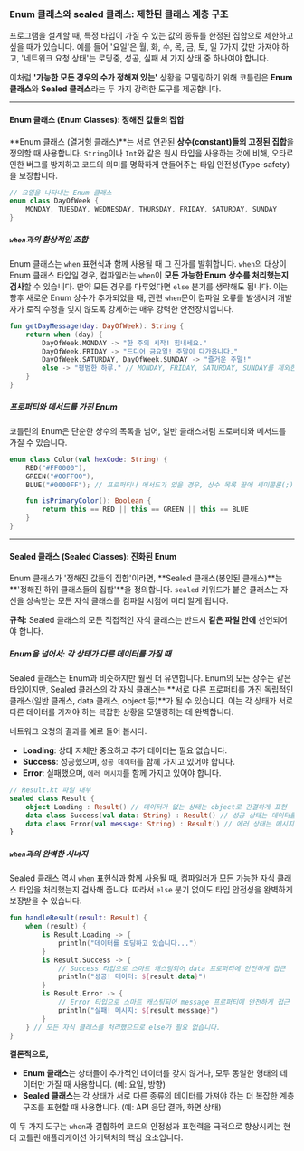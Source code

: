 ### Enum 클래스와 sealed 클래스: 제한된 클래스 계층 구조

프로그램을 설계할 때, 특정 타입이 가질 수 있는 값의 종류를 한정된 집합으로 제한하고 싶을 때가 있습니다. 예를 들어 '요일'은 월, 화, 수, 목, 금, 토, 일 7가지 값만 가져야 하고, '네트워크 요청 상태'는 로딩중, 성공, 실패 세 가지 상태 중 하나여야 합니다.

이처럼 **'가능한 모든 경우의 수가 정해져 있는'** 상황을 모델링하기 위해 코틀린은 **Enum 클래스**와 **Sealed 클래스**라는 두 가지 강력한 도구를 제공합니다.

-----

#### Enum 클래스 (Enum Classes): 정해진 값들의 집합

\*\*Enum 클래스 (열거형 클래스)\*\*는 서로 연관된 **상수(constant)들의 고정된 집합**을 정의할 때 사용합니다. `String`이나 `Int`와 같은 원시 타입을 사용하는 것에 비해, 오타로 인한 버그를 방지하고 코드의 의미를 명확하게 만들어주는 타입 안전성(Type-safety)을 보장합니다.

```kotlin
// 요일을 나타내는 Enum 클래스
enum class DayOfWeek {
    MONDAY, TUESDAY, WEDNESDAY, THURSDAY, FRIDAY, SATURDAY, SUNDAY
}
```

##### `when`과의 환상적인 조합

Enum 클래스는 `when` 표현식과 함께 사용될 때 그 진가를 발휘합니다. `when`의 대상이 Enum 클래스 타입일 경우, 컴파일러는 `when`이 **모든 가능한 Enum 상수를 처리했는지 검사**할 수 있습니다. 만약 모든 경우를 다루었다면 `else` 분기를 생략해도 됩니다. 이는 향후 새로운 Enum 상수가 추가되었을 때, 관련 `when`문이 컴파일 오류를 발생시켜 개발자가 로직 수정을 잊지 않도록 강제하는 매우 강력한 안전장치입니다.

```kotlin
fun getDayMessage(day: DayOfWeek): String {
    return when (day) {
        DayOfWeek.MONDAY -> "한 주의 시작! 힘내세요."
        DayOfWeek.FRIDAY -> "드디어 금요일! 주말이 다가옵니다."
        DayOfWeek.SATURDAY, DayOfWeek.SUNDAY -> "즐거운 주말!"
        else -> "평범한 하루." // MONDAY, FRIDAY, SATURDAY, SUNDAY를 제외한 나머지 요일
    }
}
```

##### 프로퍼티와 메서드를 가진 Enum

코틀린의 Enum은 단순한 상수의 목록을 넘어, 일반 클래스처럼 프로퍼티와 메서드를 가질 수 있습니다.

```kotlin
enum class Color(val hexCode: String) {
    RED("#FF0000"),
    GREEN("#00FF00"),
    BLUE("#0000FF"); // 프로퍼티나 메서드가 있을 경우, 상수 목록 끝에 세미콜론(;) 필수

    fun isPrimaryColor(): Boolean {
        return this == RED || this == GREEN || this == BLUE
    }
}
```

-----

#### Sealed 클래스 (Sealed Classes): 진화된 Enum

Enum 클래스가 '정해진 값들의 집합'이라면, \*\*Sealed 클래스(봉인된 클래스)\*\*는 \*\*'정해진 하위 클래스들의 집합'\*\*을 정의합니다. `sealed` 키워드가 붙은 클래스는 자신을 상속받는 모든 자식 클래스를 컴파일 시점에 미리 알게 됩니다.

**규칙:** Sealed 클래스의 모든 직접적인 자식 클래스는 반드시 **같은 파일 안에** 선언되어야 합니다.

##### Enum을 넘어서: 각 상태가 다른 데이터를 가질 때

Sealed 클래스는 Enum과 비슷하지만 훨씬 더 유연합니다. Enum의 모든 상수는 같은 타입이지만, Sealed 클래스의 각 자식 클래스는 \*\*서로 다른 프로퍼티를 가진 독립적인 클래스(일반 클래스, data 클래스, object 등)\*\*가 될 수 있습니다. 이는 각 상태가 서로 다른 데이터를 가져야 하는 복잡한 상황을 모델링하는 데 완벽합니다.

네트워크 요청의 결과를 예로 들어 봅시다.

  * **Loading**: 상태 자체만 중요하고 추가 데이터는 필요 없습니다.
  * **Success**: 성공했으며, `성공 데이터`를 함께 가지고 있어야 합니다.
  * **Error**: 실패했으며, `에러 메시지`를 함께 가지고 있어야 합니다.

<!-- end list -->

```kotlin
// Result.kt 파일 내부
sealed class Result {
    object Loading : Result() // 데이터가 없는 상태는 object로 간결하게 표현
    data class Success(val data: String) : Result() // 성공 상태는 데이터를 가짐
    data class Error(val message: String) : Result() // 에러 상태는 메시지를 가짐
}
```

##### `when`과의 완벽한 시너지

Sealed 클래스 역시 `when` 표현식과 함께 사용될 때, 컴파일러가 모든 가능한 자식 클래스 타입을 처리했는지 검사해 줍니다. 따라서 `else` 분기 없이도 타입 안전성을 완벽하게 보장받을 수 있습니다.

```kotlin
fun handleResult(result: Result) {
    when (result) {
        is Result.Loading -> {
            println("데이터를 로딩하고 있습니다...")
        }
        is Result.Success -> {
            // Success 타입으로 스마트 캐스팅되어 data 프로퍼티에 안전하게 접근
            println("성공! 데이터: ${result.data}")
        }
        is Result.Error -> {
            // Error 타입으로 스마트 캐스팅되어 message 프로퍼티에 안전하게 접근
            println("실패! 메시지: ${result.message}")
        }
    } // 모든 자식 클래스를 처리했으므로 else가 필요 없습니다.
}
```

**결론적으로,**

  * **Enum 클래스**는 상태들이 추가적인 데이터를 갖지 않거나, 모두 동일한 형태의 데이터만 가질 때 사용합니다. (예: 요일, 방향)
  * **Sealed 클래스**는 각 상태가 서로 다른 종류의 데이터를 가져야 하는 더 복잡한 계층 구조를 표현할 때 사용합니다. (예: API 응답 결과, 화면 상태)

이 두 가지 도구는 `when`과 결합하여 코드의 안정성과 표현력을 극적으로 향상시키는 현대 코틀린 애플리케이션 아키텍처의 핵심 요소입니다.